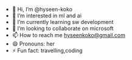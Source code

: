 - 👋 Hi, I’m @hyseen-koko
- 👀 I’m interested in ml and ai
- 🌱 I’m currently learning sw development
- 💞️ I’m looking to collaborate on microsoft
- 📫 How to reach me hyseenkoko@gmail.com
- 😄 Pronouns: her
- ⚡ Fun fact: travelling,coding


<!---
hyseen-koko/hyseen-koko is a ✨ special ✨ repository because its `README.md` (this file) appears on your GitHub profile.
You can click the Preview link to take a look at your changes.
--->
